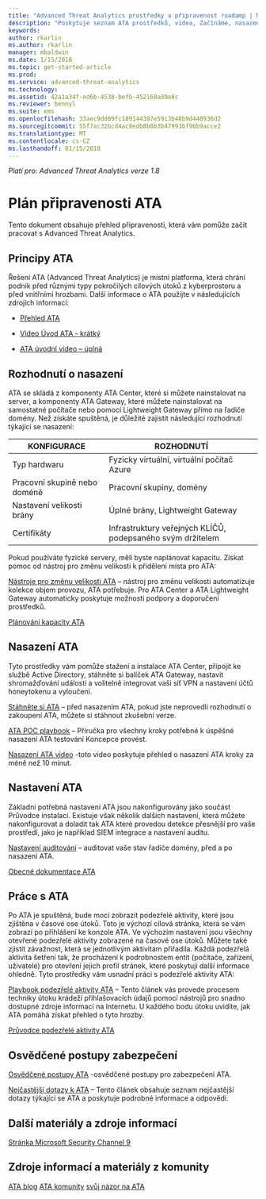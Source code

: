 ```yaml
---
title: "Advanced Threat Analytics prostředky a připravenost roadamp | Microsoft Docs"
description: "Poskytuje seznam ATA prostředků, videa, Začínáme, nasazení a odkazy plán připravenosti."
keywords: 
author: rkarlin
ms.author: rkarlin
manager: mbaldwin
ms.date: 1/15/2018
ms.topic: get-started-article
ms.prod: 
ms.service: advanced-threat-analytics
ms.technology: 
ms.assetid: 42a1a34f-ed6b-4538-befb-452168a30e8c
ms.reviewer: bennyl
ms.suite: ems
ms.openlocfilehash: 33aec9dd89fc189144387e59c3b48b9d440936d2
ms.sourcegitcommit: 55f7ac32bcd4ac8edb8b8b3b47993bf96b9acce2
ms.translationtype: MT
ms.contentlocale: cs-CZ
ms.lasthandoff: 01/15/2018
---
```

*Platí pro: Advanced Threat Analytics verze 1.8*

# <a name="ata-readiness-roadmap"></a>Plán připravenosti ATA 
Tento dokument obsahuje přehled připravenosti, která vám pomůže začít pracovat s Advanced Threat Analytics.

## <a name="understanding-ata"></a>Principy ATA

Řešení ATA (Advanced Threat Analytics) je místní platforma, která chrání podnik před různými typy pokročilých cílových útoků z kyberprostoru a před vnitřními hrozbami. Další informace o ATA použijte v následujících zdrojích informací:

- [Přehled ATA](https://aka.ms/ATAOverview)

- [Video Úvod ATA - krátký](https://aka.ms/ATAShort)

- [ATA úvodní video – úplná](https://aka.ms/ATAVideo) 


## <a name="deployment-decisions"></a>Rozhodnutí o nasazení

ATA se skládá z komponenty ATA Center, které si můžete nainstalovat na server, a komponenty ATA Gateway, které můžete nainstalovat na samostatné počítače nebo pomocí Lightweight Gateway přímo na řadiče domény. Než získáte spuštěná, je důležité zajistit následující rozhodnutí týkající se nasazení:

|KONFIGURACE|ROZHODNUTÍ|
|----|----|
|Typ hardwaru|Fyzicky virtuální, virtuální počítač Azure|
|Pracovní skupině nebo doméně|Pracovní skupiny, domény|
|Nastavení velikosti brány|Úplné brány, Lightweight Gateway|
|Certifikáty|Infrastruktury veřejných KLÍČŮ, podepsaného svým držitelem|

Pokud používáte fyzické servery, měli byste naplánovat kapacitu. Získat pomoc od nástroj pro změnu velikosti k přidělení místa pro ATA:

[Nástroje pro změnu velikosti ATA](http://aka.ms/atasizing) – nástroj pro změnu velikosti automatizuje kolekce objem provozu, ATA potřebuje. Pro ATA Center a ATA Lightweight Gateway automaticky poskytuje možnosti podpory a doporučení prostředků.

[Plánování kapacity ATA](https://docs.microsoft.com/en-us/advanced-threat-analytics/ata-capacity-planning)

## <a name="deploy-ata"></a>Nasazení ATA

Tyto prostředky vám pomůže stažení a instalace ATA Center, připojit ke službě Active Directory, stáhněte si balíček ATA Gateway, nastavit shromažďování událostí a volitelně integrovat vaši síť VPN a nastavení účtů honeytokenu a vyloučení.

[Stáhněte si ATA](http://aka.ms/ataeval) – před nasazením ATA, pokud jste neprovedli rozhodnutí o zakoupení ATA, můžete si stáhnout zkušební verze. 

[ATA POC playbook](http://aka.ms/atapoc) – Příručka pro všechny kroky potřebné k úspěšné nasazení ATA testování Koncepce provést.

[Nasazení ATA video](https://channel9.msdn.com/Shows/Microsoft-Security/Overview-of-ATA-Deployment-in-10-Minutes) -toto video poskytuje přehled o nasazení ATA kroky za méně než 10 minut.

## <a name="ata-settings"></a>Nastavení ATA

Základní potřebná nastavení ATA jsou nakonfigurovány jako součást Průvodce instalací. Existuje však několik dalších nastavení, která můžete nakonfigurovat a doladit tak ATA které provedou detekce přesnější pro vaše prostředí, jako je například SIEM integrace a nastavení auditu.

[Nastavení auditování](https://aka.ms/ataauditingblog) – auditovat vaše stav řadiče domény, před a po nasazení ATA.

[Obecné dokumentace ATA](https://docs.microsoft.com/en-us/advanced-threat-analytics/)

## <a name="work-with-ata"></a>Práce s ATA

Po ATA je spuštěná, bude moci zobrazit podezřelé aktivity, které jsou zjištěna v časové ose útoků. Toto je výchozí cílová stránka, která se vám zobrazí po přihlášení ke konzole ATA. Ve výchozím nastavení jsou všechny otevřené podezřelé aktivity zobrazené na časové ose útoků. Můžete také zjistit závažnost, která se jednotlivým aktivitám přiřadila. Každá podezřelá aktivita šetření tak, že procházení k podrobnostem entit (počítače, zařízení, uživatelé) pro otevření jejich profil stránek, které poskytují další informace ohledně. Tyto prostředky vám usnadní práci s podezřelé aktivity ATA:

[Playbook podezřelé aktivity ATA](http://aka.ms/ataplaybook) – Tento článek vás provede procesem techniky útoku krádeží přihlašovacích údajů pomocí nástrojů pro snadno dostupné zdroje informací na Internetu. U každého bodu útoku uvidíte, jak ATA pomáhá získat přehled o tyto hrozby.

[Průvodce podezřelé aktivity ATA](http://aka.ms/atasaguide)



## <a name="security-best-practices"></a>Osvědčené postupy zabezpečení

[Osvědčené postupy ATA](https://aka.ms/atasecbestpractices) -osvědčené postupy pro zabezpečení ATA.

[Nejčastější dotazy k ATA](http://aka.ms/atafaq) – Tento článek obsahuje seznam nejčastější dotazy týkající se ATA a poskytuje podrobné informace a odpovědi.

## <a name="additional-resources"></a>Další materiály a zdroje informací

[Stránka Microsoft Security Channel 9](https://channel9.msdn.com/Shows/Microsoft-Security/)

## <a name="community-resources"></a>Zdroje informací a materiály z komunity

[ATA blog](https://aka.ms/ATABlog)
[ATA komunity](https://aka.ms/ATACommunity)
[svůj názor na ATA](https://aka.ms/ATAUserVoice)

